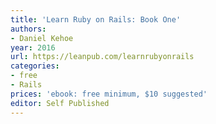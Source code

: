 ```yaml
---
title: 'Learn Ruby on Rails: Book One'
authors:
- Daniel Kehoe
year: 2016
url: https://leanpub.com/learnrubyonrails
categories:
- free
- Rails
prices: 'ebook: free minimum, $10 suggested'
editor: Self Published
---
```

